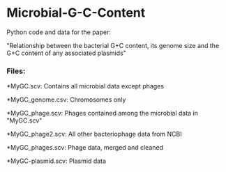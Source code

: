 # Microbial-G-C-Content
Python code and data for the paper:

"Relationship between the bacterial G+C content, its genome size and the G+C content of any associated plasmids"

### Files:

*MyGC.scv: Contains all microbial data except phages

*MyGC_genome.csv: Chromosomes only

*MyGC_phage.scv: Phages contained among the microbial data in "MyGC.scv"

*MyGC_phage2.scv: All other bacteriophage data from NCBI

*MyGC_phages.scv: Phage data, merged and cleaned

*MyGC-plasmid.scv: Plasmid data
